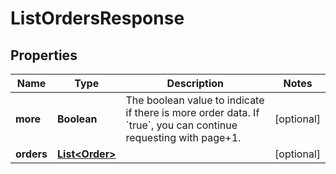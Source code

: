 

# ListOrdersResponse



## Properties

| Name | Type | Description | Notes |
|------------ | ------------- | ------------- | -------------|
|**more** | **Boolean** | The boolean value to indicate if there is more order data. If &#x60;true&#x60;, you can continue requesting with page+1. |  [optional] |
|**orders** | [**List&lt;Order&gt;**](Order.md) |  |  [optional] |



